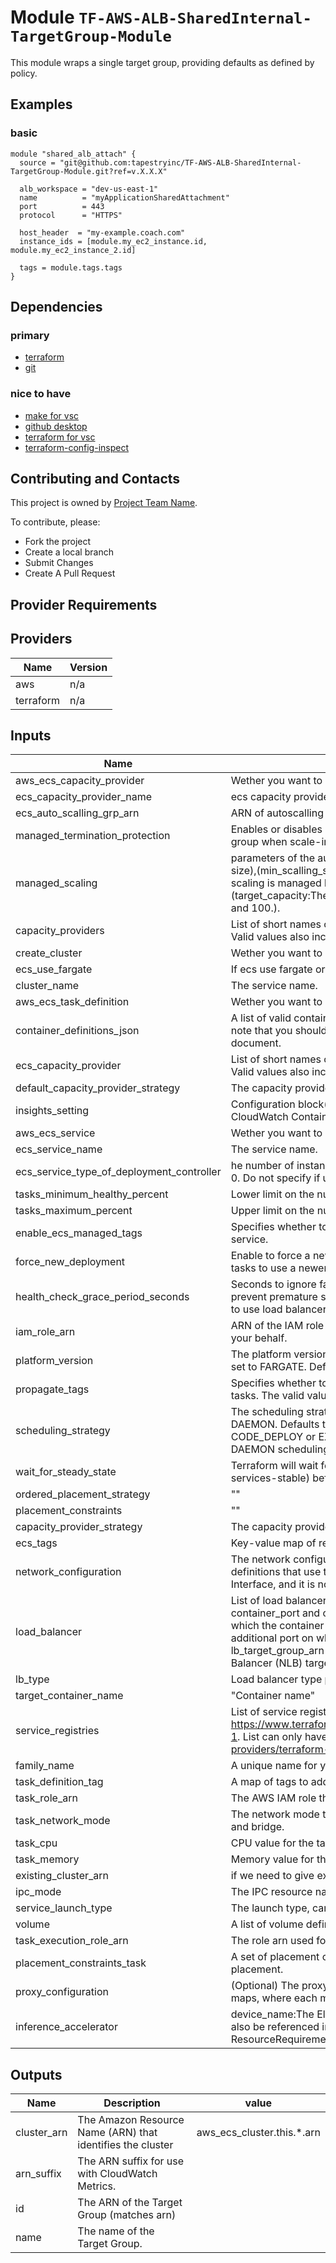 
# Module `TF-AWS-ALB-SharedInternal-TargetGroup-Module`
This module wraps a single target group, providing defaults as defined by
policy.

## Examples

### basic
```hcl
module "shared_alb_attach" {
  source = "git@github.com:tapestryinc/TF-AWS-ALB-SharedInternal-TargetGroup-Module.git?ref=v.X.X.X"

  alb_workspace = "dev-us-east-1"
  name          = "myApplicationSharedAttachment"
  port          = 443
  protocol      = "HTTPS"

  host_header  = "my-example.coach.com"
  instance_ids = [module.my_ec2_instance.id, module.my_ec2_instance_2.id]

  tags = module.tags.tags
}
```

## Dependencies
### primary
  * [terraform](https://www.terraform.io/)
  * [git](https://git-scm.com/download/win)

### nice to have
  * [make for vsc](https://github.com/technosophos/vscode-make)
  * [github desktop](https://desktop.github.com/)
  * [terraform for vsc](https://github.com/mauve/vscode-terraform)
  * [terraform-config-inspect](https://github.com/hashicorp/terraform-config-inspect)

## Contributing and Contacts

This project is owned by [Project Team Name](project_name@tapestry.com).

To contribute, please:
  * Fork the project
  * Create a local branch
  * Submit Changes
  * Create A Pull Request

## Provider Requirements
## Providers

| Name | Version |
|------|---------|
| aws | n/a |
| terraform | n/a |

## Inputs

| Name | Description | Type | Default | Required |
|------|-------------|------|---------|:-----:|
| aws\_ecs\_capacity\_provider | Wether you want to have ecs capacity provider resource. | `bool` | `"true"` |  |
| ecs\_capacity\_provider\_name | ecs capacity provider name. | `string` | `"null"` |  |
| ecs\_auto\_scalling\_grp\_arn | ARN of autoscalling group. | `string` | `"null"` |  |
| managed\_termination\_protection | Enables or disables container-aware termination of instances in the auto scaling group when scale-in happens. Valid values are ENABLED and DISABLED. | `string` | `"DISABLED"` |  |
| managed\_scaling | parameters of the auto scaling:(max_scalling_step:The maximum step adjustment size),(min_scalling_step:The maximum step adjustment size),(status:Whether auto scaling is managed by ECS,Valid values are ENABLED and DISABLED),(target_capacity:The target utilization for the capacity provider. A number between 1 and 100.).|`list(any)`| `"null"` |  |
| capacity\_providers | List of short names of one or more capacity providers to associate with the cluster. Valid values also include FARGATE and FARGATE_SPOT. | `list(any)` | `"[]"` |  |
| create\_cluster | Wether you want to have ecs cluster resource. | `bool` | `"true"` |  |
| ecs\_use\_fargate | If ecs use fargate or not. | `bool` | `"false"` |  |
| cluster\_name | The service name. | `string` | `""` | no |
| aws\_ecs\_task\_definition | Wether you want to have ecs task definition | `bool` | `"true"` |  |
| container\_definitions\_json | A list of valid container definitions provided as a single valid JSON document. Please note that you should only provide values that are part of the container definition document. | `string` | `""` |  |
| ecs\_capacity\_provider | List of short names of one or more capacity providers to associate with the cluster. Valid values also include FARGATE and FARGATE_SPOT. | `list(string)` | `"null"` |  |
| default\_capacity\_provider\_strategy | The capacity provider strategy to use by default for the cluster. Can be one or more. | `list(any)` | `"null"` |  |
| insights\_setting | Configuration block(s) with cluster settings. For example, this can be used to enable CloudWatch Container Insights for a cluster. | `list(any)` | `"null"` |  |
| aws\_ecs\_service| Wether you want to have ecs capacity provider resource. | `bool` | `"true"` |  |
| ecs\_service\_name | The service name. | `string` | `""` |  |
| ecs\_service\_type\_of\_deployment\_controller | he number of instances of the task definition to place and keep running. Defaults to 0. Do not specify if using the DAEMON scheduling strategy. | `number` | `"0"`|  |
| tasks\_minimum\_healthy\_percent | Lower limit on the number of running tasks. | `number` | `"0"` |  |
| tasks\_maximum\_percent | Upper limit on the number of running tasks. | `number` | `"0"` |  |
| enable\_ecs\_managed\_tags | Specifies whether to enable Amazon ECS managed tags for the tasks within the service. | `bool` | `"true"` |  |
| force\_new\_deployment | Enable to force a new task deployment of the service. This can be used to update tasks to use a newer Docker image with same image/tag combination. | `bool` | `"true"` |  |
| health\_check\_grace\_period\_seconds | Seconds to ignore failing load balancer health checks on newly instantiated tasks to prevent premature shutdown, up to 2147483647. Only valid for services configured to use load balancers. | `number` | `"null"` |  |
| iam\_role\_arn | ARN of the IAM role that allows Amazon ECS to make calls to your load balancer on your behalf. | `string` | `""` |  |
| platform\_version | The platform version on which to run your service. Only applicable for launch_type set to FARGATE. Defaults to LATEST. | `string` | `"LATEST"` |  |
| propagate\_tags | Specifies whether to propagate the tags from the task definition or the service to the tasks. The valid values are SERVICE and TASK_DEFINITION. | `string` | `null` |  |
| scheduling\_strategy | The scheduling strategy to use for the service. The valid values are REPLICA and DAEMON. Defaults to REPLICA. Note that Tasks using the Fargate launch type or the CODE_DEPLOY or EXTERNAL deployment controller types don't support the DAEMON scheduling strategy. | `string` | `"REPLICA"` |  |
| wait\_for\_steady\_state | Terraform will wait for the service to reach a steady state (like aws ecs wait services-stable) before continuing. | `bool` | `false` |  |
| ordered\_placement\_strategy | "" | `list(any)` | `[]` |  |
| placement\_constraints | "" | `list(any)` | `[]` |  |
| capacity\_provider\_strategy | The capacity provider strategy to use by default for the cluster. Can be one or more. | `list(any)` | `[]` |  |
| ecs\_tags | Key-value map of resource tags. | `map(any)` | `{}` |  |
| network\_configuration| The network configuration for the service. This parameter is required for task definitions that use the awsvpc network mode to receive their own Elastic Network Interface, and it is not supported for other network modes. | `list(any)`| `null` |  |
| load\_balancer | List of load balancer target group objects containing the lb_target_group_arn, container_port and container_health_check_port. The container_port is the port on which the container will receive traffic. The container_health_check_port is an additional port on which the container can receive a health check. The lb_target_group_arn is either Application Load Balancer (ALB) or Network Load Balancer (NLB) target group ARN tasks will register with. | `list(any)` | `[]` |  |
| lb\_type| Load balancer type possible values are Classic or alb or nlb. | `string` | `null` |  |
| target\_container\_name| "Container name" | `string` | `"LATEST"` | no |
| service\_registries | List of service registry objects as per <https://www.terraform.io/docs/providers/aws/r/ecs_service.html#service_registries-1>. List can only have a single object until <https://github.com/terraform-providers/terraform-provider-aws/issues/9573> is resolved. | `list(any)` | `[]` |  |
| family\_name| A unique name for your task definition. | `string` | `` |  |
| task\_definition\_tag| A map of tags to add to ECS task_deffination_tag. | `map(string)` | `{}` |  |
| task\_role\_arn|The AWS IAM role that will be provided to the task to perform AWS actions. | `string` | `""` |  |
| task\_network\_mode| The network mode to be used in the task definiton. Supported modes are awsvpc and bridge. | `string' | `"bridge"` |  |
| task\_cpu| CPU value for the task, required for FARGATE. | `string` | `null` |  |
| task\_memory| Memory value for the task, required for FARGATE. | `string` | `null` |  |
| existing\_cluster\_arn| if we need to give existing cluster ARN. | `string` | `null` |  |
| ipc\_mode| The IPC resource namespace to use for the containers in the task. | `` | `null` |  |
| service\_launch\_type| The launch type, can be EC2 or FARGATE. | `string` | `EC2` |  |
| volume| A list of volume definitions in JSON format that containers in your task may use. | `list(any)` | `[]` |  |
| task\_execution\_role\_arn| The role arn used for task execution. Required for network mode awsvpc. | `string` | `null` |  |
| placement\_constraints\_task| A set of placement constraints rules that are taken into consideration during task placement. | `list(any)` | `[]` |  |
| proxy\_configuration| (Optional) The proxy configuration details for the App Mesh proxy. This is a list of maps, where each map should contain \"container_name\", \"properties\" and \"type\". | `list(any)` | `[]` | no |
| inference\_accelerator| device_name:The Elastic Inference accelerator device name.The deviceName must also be referenced in a container definition as a ResourceRequirement.device_type:The Elastic Inference accelerator type to use. | `list(any)` | `[]` |  |
## Outputs

| Name | Description | value |
|------|-------------|-------|
| cluster\_arn| The Amazon Resource Name (ARN) that identifies the cluster | aws\_ecs\_cluster.this.*.arn |
| arn\_suffix | The ARN suffix for use with CloudWatch Metrics. |
| id | The ARN of the Target Group (matches arn) |
| name | The name of the Target Group. |
